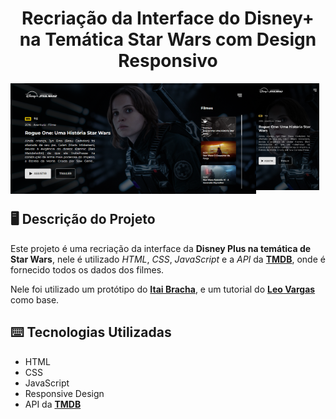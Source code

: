 <h1 align="center">
  Recriação da Interface do Disney+ na Temática Star Wars com Design Responsivo
</h1>


<p>
  <img src="github/Interface.png" width="78%" align="left"/>
  <img src="github/Interface_Mobile.png" width="20%"/>
</p>

## 🖥 Descrição do Projeto

Este projeto é uma recriação da interface da **Disney Plus na temática de Star Wars**, nele é utilizado _HTML_, _CSS_, _JavaScript_ e a _API_ da [**TMDB**](https://www.themoviedb.org/documentation/api), onde é fornecido todos os dados dos filmes.

Nele foi utilizado um protótipo do [**Itai Bracha**](https://www.figma.com/@itaibracha), e um tutorial do [**Leo Vargas**](https://www.youtube.com/c/LeoVargas) como base.

## ⌨️ Tecnologias Utilizadas

- HTML
- CSS
- JavaScript
- Responsive Design
- API da [**TMDB**](https://www.themoviedb.org/documentation/api)
